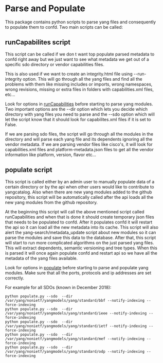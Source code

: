# Parse and Populate

This package contains python scripts to parse yang files
and consequently to populate them to confd. Two main scripts
can be called:

## runCapabilites script

   This script can be called if we don t want top populate parsed
   metadata to confd right away but we just want to see what metadata
   we get out of a specific sdo directory or vendor capabilities files.

   This is also used if we want to create an integrity.html file using
   --run-integrity option. This will go through all the yang files
   and find all the problems with them like missing includes or imports,
   wrong namespaces, wrong revisions, missing or extra files in folders
   with capabilities.xml files, etc...

   Look for options in [runCapabilities](runCapabilities.py) before
   starting to parse yang modules. Two important options are the --dir
   option which lets you decide which directory with yang files you
   need to parse and the --sdo option which will let the script know that
   it should look for capabilites.xml files if it is set to False.

   If we are parsing sdo files, the script will go through all the modules
   in the directory and will parse each yang file and its dependents
   ignoring all the vendor metadata. If we are parsing vendor files like
   cisco's, it will look for capabilities.xml files and platform-metadata.json
   files to get all the vendor information like platform, version, flavor
   etc...

## populate script

   This script is called either by an admin user to manually populate data
   of a certain directory or by the api when other users would like to contribute
   to yangcatalog. Also when there are new yang modules added to the github
   repository, this script will be automatically called after the api
   loads all the new yang modules from the github repository.

   At the beginning this script will call the above mentioned script called
   runCapabilities and when that is done it should create temporary json
   files that needs to be populated to confd. After it populates confd
   it will restart the api so it can load all the new metadata into its cache.
   This script will also alert the yang-search/metadata_update script about
   new modules so it can parse the modules and save this
   data to the database. After that, this script will start to run more
   complicated algorithms on the just parsed yang files. This will extract
   dependents, semantic versioning and tree types. When this is parsed it
   will once again populate confd and restart api so we have all the
   metadata of the yang files available.

   Look for options in [populate](populate.py) before starting to parse
   and populate yang modules. Make sure that all the ports, protocols
   and ip addresses are set correctly.

For example for all SDOs (known in December 2018):
```
python populate.py --sdo  --dir /var/yang/nonietf/yangmodels/yang/standard/bbf --notify-indexing --force-indexing
python populate.py --sdo  --dir /var/yang/nonietf/yangmodels/yang/standard/ieee --notify-indexing --force-indexing
python populate.py --sdo  --dir /var/yang/nonietf/yangmodels/yang/standard/ietf --notify-indexing --force-indexing
python populate.py --sdo  --dir /var/yang/nonietf/yangmodels/yang/standard/mef --notify-indexing --force-indexing
python populate.py --sdo  --dir /var/yang/nonietf/yangmodels/yang/standard/odp --notify-indexing --force-indexing
```
